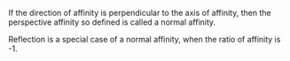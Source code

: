 If the direction of affinity is perpendicular to the axis of affinity,
then the perspective affinity so defined is called a normal affinity.

Reflection is a special case of a normal affinity, when the ratio of
affinity is -1.
